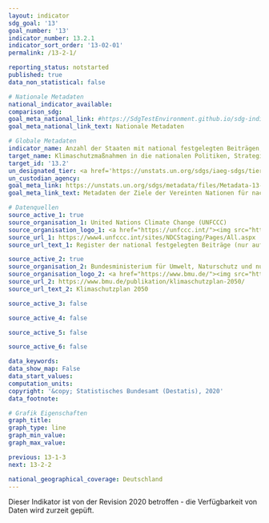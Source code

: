 ```yaml
---
layout: indicator
sdg_goal: '13'
goal_number: '13'
indicator_number: 13.2.1
indicator_sort_order: '13-02-01'
permalink: /13-2-1/

reporting_status: notstarted
published: true
data_non_statistical: false

# Nationale Metadaten
national_indicator_available: 
comparison_sdg: 
goal_meta_national_link: #https://SdgTestEnvironment.github.io/sdg-indicators/public/MetaDe/13.2.1.pdf
goal_meta_national_link_text: Nationale Metadaten

# Globale Metadaten
indicator_name: Anzahl der Staaten mit national festgelegten Beiträgen, langfristigen Strategien, nationalen Anpassungsplänen und Strategien, die in Anpassungsmitteilungen und nationalen Mitteilungen gemeldet werden
target_name: Klimaschutzmaßnahmen in die nationalen Politiken, Strategien und Planungen einbeziehen
target_id: '13.2'
un_designated_tier: <a href='https://unstats.un.org/sdgs/iaeg-sdgs/tier-classification/' title='Klicken Sie hier um weitere Informationen zur UN-Tier-Klassifikation zu erhalten.'>Tier II</a>
un_custodian_agency: 
goal_meta_link: https://unstats.un.org/sdgs/metadata/files/Metadata-13-02-01.pdf
goal_meta_link_text: Metadaten der Ziele der Vereinten Nationen für nachhaltige Entwicklung

# Datenquellen
source_active_1: true
source_organisation_1: United Nations Climate Change (UNFCCC)
source_organisation_logo_1: <a href="https://unfccc.int/"><img src="https://g205sdgs.github.io/sdg-indicators/public/OrgImgDe/unfccc.png" alt="Logo unfccc" style="height:60px; width:148px"/></a>
source_url_1: https://www4.unfccc.int/sites/NDCStaging/Pages/All.aspx
source_url_text_1: Register der national festgelegten Beiträge (nur auf Englisch verfügbar)

source_active_2: true
source_organisation_2: Bundesministerium für Umwelt, Naturschutz und nukleare Sicherheit (BMU)
source_organisation_logo_2: <a href="https://www.bmu.de/"><img src="https://g205sdgs.github.io/sdg-indicators/public/OrgImgDe/bmu.png" alt="Logo bmu" style="height:60px; width:148px"/></a>
source_url_2: https://www.bmu.de/publikation/klimaschutzplan-2050/
source_url_text_2: Klimaschutzplan 2050

source_active_3: false

source_active_4: false

source_active_5: false

source_active_6: false

data_keywords: 
data_show_map: False
data_start_values: 
computation_units: 
copyright: '&copy; Statistisches Bundesamt (Destatis), 2020'
data_footnote: 

# Grafik Eigenschaften
graph_title: 
graph_type: line
graph_min_value: 
graph_max_value: 

previous: 13-1-3
next: 13-2-2

national_geographical_coverage: Deutschland
---
```


<span style="text-align: center"><i class="fa fa-exclamation-triangle" aria-hidden="true"></i> Dieser Indikator ist von der Revision 2020 betroffen - die Verfügbarkeit von Daten wird zurzeit gepüft. <i class="fa fa-exclamation-triangle" aria-hidden="true"></i></span>